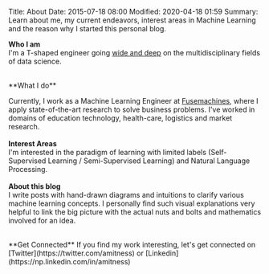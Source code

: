 Title: About
Date: 2015-07-18 08:00
Modified: 2020-04-18 01:59
Summary: Learn about me, my current endeavors, interest areas in Machine Learning and the reason why I started this personal blog.

**Who I am**  
I'm a T-shaped engineer going [wide and deep](https://github.com/amitness/learning) on the multidisciplinary fields of data science.

<br>
**What I do**  

Currently, I work as a Machine Learning Engineer at [Fusemachines](https://fusemachines.com), where I apply state-of-the-art research to solve business problems. I've worked in domains of education technology, health-care, logistics and market research.
<br>  
**Interest Areas**  
I'm interested in the paradigm of learning with limited labels (Self-Supervised Learning / Semi-Supervised Learning) and Natural Language Processing.
<br>   
**About this blog**  
I write posts with hand-drawn diagrams and intuitions to clarify various machine learning concepts. I personally find such visual explanations very helpful to link the big picture with the actual nuts and bolts and mathematics involved for an idea.

<br>
**Get Connected**  
If you find my work interesting, let's get connected on [Twitter](https://twitter.com/amitness) or [Linkedin](https://np.linkedin.com/in/amitness)

